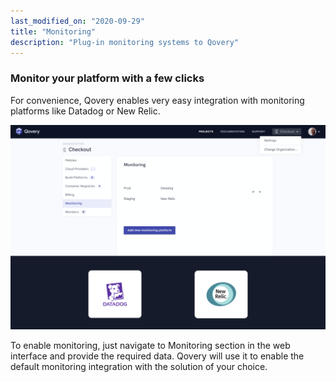 ```yaml
---
last_modified_on: "2020-09-29"
title: "Monitoring"
description: "Plug-in monitoring systems to Qovery"
---
```

### Monitor your platform with a few clicks

For convenience, Qovery enables very easy integration with monitoring platforms like Datadog or New Relic.

<img src="/img/monitoring.png" />

To enable monitoring, just navigate to Monitoring section in the web interface and provide the required data. Qovery will use it to enable the default monitoring integration
with the solution of your choice.



